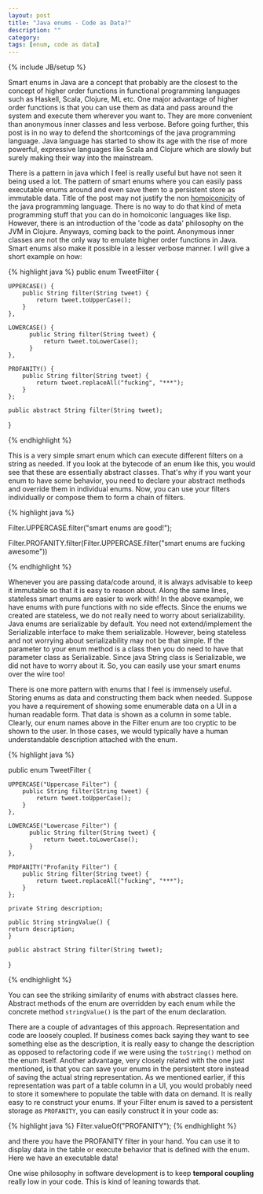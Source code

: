 ```yaml
---
layout: post
title: "Java enums - Code as Data?"
description: ""
category: 
tags: [enum, code as data]
---
```

{% include JB/setup %}

Smart enums in Java are a concept that probably are the closest to the concept of higher order functions in functional programming languages such as Haskell, Scala, Clojure, ML etc. One major advantage of higher order functions is that you can use them as data and pass around the system and execute them wherever you want to. They are more convenient than anonymous inner classes and less verbose. Before going further, this post is in no way to defend the shortcomings of the java programming language. Java language has started to show its age with the rise of more powerful, expressive languages like Scala and Clojure which are slowly but surely making their way into the mainstream.

There is a pattern in java which I feel is really useful but have not seen it being used a lot. The pattern of smart enums where you can easily pass executable enums around and even save them to a persistent store as immutable data. Title of the post may not justify the non [homoiconicity][HI] of the java programming language. There is no way to do that kind of meta programming stuff that you can do in homoiconic languages like lisp. However, there is an introduction of the 'code as data' philosophy on the JVM in Clojure. Anyways, coming back to the point. Anonymous inner classes are not the only way to emulate higher order functions in Java. Smart enums also make it possible in a lesser verbose manner. I will give a short example on how:

[HI]: http://en.wikipedia.org/wiki/Homoiconicity

{% highlight java %}
public enum TweetFilter {

    UPPERCASE() {
        public String filter(String tweet) {
            return tweet.toUpperCase();
        }
    },

    LOWERCASE() {
          public String filter(String tweet) {
              return tweet.toLowerCase();
          }
    },

    PROFANITY() {
        public String filter(String tweet) {
            return tweet.replaceAll("fucking", "***");
        }
    };

    public abstract String filter(String tweet);

}

{% endhighlight %}

This is a very simple smart enum which can execute different filters on a string as needed. If you look at the bytecode of an enum like this, you would see that these are essentially abstract classes. That's why if you want your enum to have some behavior, you need to declare your abstract methods and override them in individual enums. Now, you can use your filters individually or compose them to form a chain of filters.

{% highlight java %}

Filter.UPPERCASE.filter("smart enums are good!");

Filter.PROFANITY.filter(Filter.UPPERCASE.filter("smart enums are fucking awesome"))

{% endhighlight %}

Whenever you are passing data/code around, it is always advisable to keep it immutable so that it is easy to reason about. Along the same lines, stateless smart enums are easier to work with! In the above example, we have enums with pure functions with no side effects. Since the enums we created are stateless, we do not really need to worry about serializability. Java enums are serializable by default. You need not extend/implement the Serializable interface to make them serializable. However, being stateless and not worrying about serializability may not be that simple. If the parameter to your enum method is a class then you do need to have that parameter class as Serializable. Since java String class is Serializable, we did not have to worry about it. So, you can easily use your smart enums over the wire too!

There is one more pattern with enums that I feel is immensely useful. Storing enums as data and constructing them back when needed. Suppose you have a requirement of showing some enumerable data on a UI in a human readable form. That data is shown as a column in some table. Clearly, our enum names above in the Filter enum are too cryptic to be shown to the user. In those cases, we would typically have a human understandable description attached with the enum.

{% highlight java %}

public enum TweetFilter {

    UPPERCASE("Uppercase Filter") {
        public String filter(String tweet) {
            return tweet.toUpperCase();
        }
    },

    LOWERCASE("Lowercase Filter") {
          public String filter(String tweet) {
              return tweet.toLowerCase();
          }
    },

    PROFANITY("Profanity Filter") {
        public String filter(String tweet) {
            return tweet.replaceAll("fucking", "***");
        }
    };

    private String description;

    public String stringValue() {
	return description;
    }

    public abstract String filter(String tweet);

}

{% endhighlight %}

You can see the striking similarity of enums with abstract classes here. Abstract methods of the enum are overridden by each enum while the concrete method `stringValue()` is the part of the enum declaration. 

There are a couple of advantages of this approach. Representation and code are loosely coupled. If business comes back saying they want to see something else as the description, it is really easy to change the description as opposed to refactoring code if we were using the `toString()` method on the enum itself. Another advantage, very closely related with the one just mentioned, is that you can save your enums in the persistent store instead of saving the actual string representation. As we mentioned earlier, if this representation was part of a table column in a UI, you would probably need to store it somewhere to populate the table with data on demand. It is really easy to re construct your enums. If your Filter enum is saved to a persistent storage as `PROFANITY`, you can easily construct it in your code as:

{% highlight java %}
Filter.valueOf("PROFANITY");
{% endhighlight %} 

and there you have the PROFANITY filter in your hand. You can use it to display data in the table or execute behavior that is defined with the enum. Here we have an executable data!

One wise philosophy in software development is to keep **temporal coupling** really low in your code. This is kind of leaning towards that.
